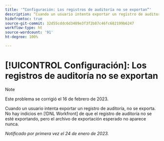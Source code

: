 ```yaml
---
title: '“Configuración: Los registros de auditoría no se exportan”'
description: “Cuando un usuario intenta exportar un registro de auditoría, no se exporta. No hay indicios en Workfront de que el registro de auditoría no se esté exportando, pero el archivo de exportación esperado no aparece nunca.”
hidefromtoc: true
source-git-commit: 32d55cddc6d3489e3f3f2b87c46fc682199b6247
workflow-type: ht
source-wordcount: '91'
ht-degree: 100%

---
```



# [!UICONTROL Configuración]: Los registros de auditoría no se exportan

>[!NOTE]
>
>Este problema se corrigió el 16 de febrero de 2023.

Cuando un usuario intenta exportar un registro de auditoría, no se exporta. No hay indicios en [!DNL Workfront] de que el registro de auditoría no se esté exportando, pero el archivo de exportación esperado no aparece nunca.

_Notificado por primera vez el 24 de enero de 2023._

